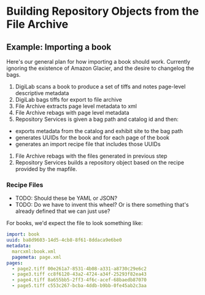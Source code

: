 # Building Repository Objects from the File Archive




## Example: Importing a book

Here's our general plan for how importing a book should work. Currently
ignoring the existence of Amazon Glacier, and the desire to changelog the
bags.

1. DigiLab scans a book to produce a set of tiffs and notes page-level descriptive metadata
1. DigiLab bags tiffs for export to file archive
1. File Archive extracts page level metadata to xml
1. File Archive rebags with page level metadata
1. Repository Services is given a bag path and catalog id and then:
  * exports metadata from the catalog and exhibit site to the bag path
  * generates UUIDs for the book and for each page of the book
  * generates an import recipe file that includes those UUIDs
1. File Archive rebags with the files generated in previous step
1. Repository Services builds a repository object based on the recipe provided by the mapfile.


### Recipe Files

* TODO: Should these be YAML or JSON? 
* TODO: Do we have to invent this wheel? Or is there something that's already defined that we can just use?

For books, we'd expect the file to look something like:

```yaml
import: book
uuid: ba8d9603-14d5-4cb8-8f61-8ddaca9e6be0
metadata:
  marcxml:book.xml 
  pagemeta: page.xml
pages:
  - page2.tiff 00e261a7-8531-4b08-a331-a8730c29e6c2
  - page3.tiff cc8f6120-43a2-4724-a34f-25293f82ea43
  - page4.tiff 8a655bb5-2ff3-4f6c-acef-68baedb87070
  - page5.tiff c553c267-bcba-4ddb-b9bb-0fe45ab2c3aa
```
  

            

